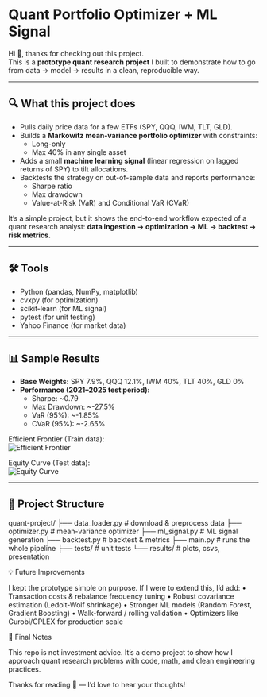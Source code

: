# Quant Portfolio Optimizer + ML Signal

Hi 👋, thanks for checking out this project.  
This is a **prototype quant research project** I built to demonstrate how to go from data → model → results in a clean, reproducible way.

---

## 🔍 What this project does
- Pulls daily price data for a few ETFs (SPY, QQQ, IWM, TLT, GLD).
- Builds a **Markowitz mean-variance portfolio optimizer** with constraints:
  - Long-only
  - Max 40% in any single asset
- Adds a small **machine learning signal** (linear regression on lagged returns of SPY) to tilt allocations.
- Backtests the strategy on out-of-sample data and reports performance:
  - Sharpe ratio
  - Max drawdown
  - Value-at-Risk (VaR) and Conditional VaR (CVaR)

It’s a simple project, but it shows the end-to-end workflow expected of a quant research analyst:
**data ingestion → optimization → ML → backtest → risk metrics.**

---

## 🛠️ Tools
- Python (pandas, NumPy, matplotlib)
- cvxpy (for optimization)
- scikit-learn (for ML signal)
- pytest (for unit testing)
- Yahoo Finance (for market data)

---

## 📊 Sample Results
- **Base Weights:** SPY 7.9%, QQQ 12.1%, IWM 40%, TLT 40%, GLD 0%  
- **Performance (2021–2025 test period):**
  - Sharpe: ~0.79
  - Max Drawdown: ~-27.5%
  - VaR (95%): ~-1.85%
  - CVaR (95%): ~-2.65%

Efficient Frontier (Train data):  
![Efficient Frontier](results/efficient_frontier.png)

Equity Curve (Test data):  
![Equity Curve](results/equity_curve.png)

---

## 📂 Project Structure
quant-project/
├── data_loader.py        # download & preprocess data
├── optimizer.py          # mean-variance optimizer
├── ml_signal.py          # ML signal generation
├── backtest.py           # backtest & metrics
├── main.py               # runs the whole pipeline
├── tests/                # unit tests
└── results/              # plots, csvs, presentation

💡 Future Improvements

I kept the prototype simple on purpose. If I were to extend this, I’d add:
	•	Transaction costs & rebalance frequency tuning
	•	Robust covariance estimation (Ledoit-Wolf shrinkage)
	•	Stronger ML models (Random Forest, Gradient Boosting)
	•	Walk-forward / rolling validation
	•	Optimizers like Gurobi/CPLEX for production scale

  🤝 Final Notes

This repo is not investment advice. It’s a demo project to show how I approach quant research problems with code, math, and clean engineering practices.

Thanks for reading 🙏 — I’d love to hear your thoughts!
